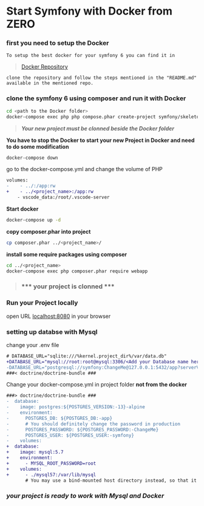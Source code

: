 # Start Symfony with Docker from ZERO 

### first you need to setup the Docker 
    
    To setup the best docker for your symfony 6 you can find it in 

>   [Docker Repository](https://github.com/parthpokar7/docker.git) 

    clone the repository and follow the steps mentioned in the "README.md" available in the mentioned repo.

### clone the symfony 6 using composer and run it with Docker

```bash
cd <path to the Docker folder>
docker-compose exec php php compose.phar create-project symfony/skeleton:"6.1.*" <project_name>

```

> ***Your new project must be clonned beside the Docker folder***


**You have to stop the Docker to start your new Project in Docker and need to do some modification**

```bash
docker-compose down
```

go to the docker-compose.yml and change the volume of PHP

```diff
volumes:
-    - ../:/app:rw
+    - ../<project_name>:/app:rw
    - vscode_data:/root/.vscode-server
```

**Start docker**

```bash
docker-compose up -d
```

**copy composer.phar into project**
```bash
cp composer.phar ../<project_name>/
```

**install some require packages using composer** 
```bash
cd ../<project_name>
docker-compose exec php composer.phar require webapp
```
> ### *** your project is clonned *** ###

### Run your Project locally

open URL [localhost:8080](http://localhost:8080/) in your browser

### setting up databse with Mysql

change your .env file

```diff
# DATABASE_URL="sqlite:///%kernel.project_dir%/var/data.db"
+DATABASE_URL="mysql://root:root@mysql:3306/<Add your Database name here>?serverVersion=5.7&charset=utf8mb4"
-DATABASE_URL="postgresql://symfony:ChangeMe@127.0.0.1:5432/app?serverVersion=13&charset=utf8"
###< doctrine/doctrine-bundle ###
```
Change your docker-compose.yml in project folder **not from the docker**

```diff
###> doctrine/doctrine-bundle ###
-  database:
-    image: postgres:${POSTGRES_VERSION:-13}-alpine
-    environment:
-      POSTGRES_DB: ${POSTGRES_DB:-app}
-      # You should definitely change the password in production
-      POSTGRES_PASSWORD: ${POSTGRES_PASSWORD:-ChangeMe}
-      POSTGRES_USER: ${POSTGRES_USER:-symfony}
-    volumes:
+  database:
+    image: mysql:5.7
+    environment:
+      - MYSQL_ROOT_PASSWORD=root
+    volumes:
+      - ./mysql57:/var/lib/mysql
       # You may use a bind-mounted host directory instead, so that it is harder to accidentally remove the volume and lose all your data!
```

### ***your project is ready to work with Mysql and Docker***